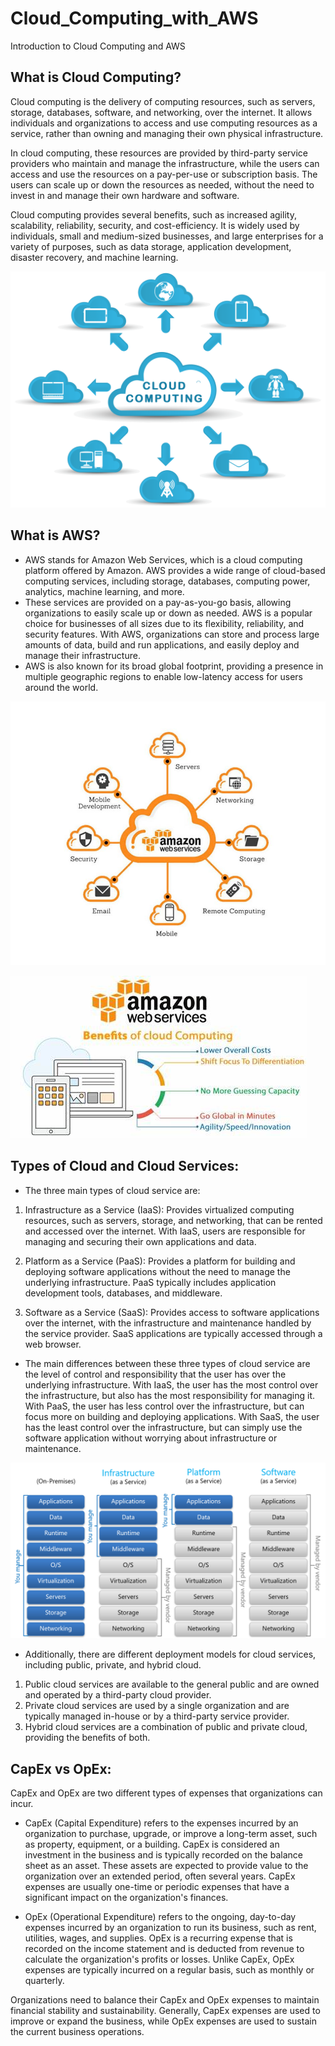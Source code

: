 # Cloud_Computing_with_AWS
Introduction to Cloud Computing and AWS

## What is Cloud Computing?

Cloud computing is the delivery of computing resources, such as servers, storage, databases, software, and networking, over the internet. It allows individuals and organizations to access and use computing resources as a service, rather than owning and managing their own physical infrastructure.

In cloud computing, these resources are provided by third-party service providers who maintain and manage the infrastructure, while the users can access and use the resources on a pay-per-use or subscription basis. The users can scale up or down the resources as needed, without the need to invest in and manage their own hardware and software.

Cloud computing provides several benefits, such as increased agility, scalability, reliability, security, and cost-efficiency. It is widely used by individuals, small and medium-sized businesses, and large enterprises for a variety of purposes, such as data storage, application development, disaster recovery, and machine learning.

![](cloudcomputing2.png)

## What is AWS?

- AWS stands for Amazon Web Services, which is a cloud computing platform offered by Amazon. AWS provides a wide range of cloud-based computing services, including storage, databases, computing power, analytics, machine learning, and more. 
- These services are provided on a pay-as-you-go basis, allowing organizations to easily scale up or down as needed. AWS is a popular choice for businesses of all sizes due to its flexibility, reliability, and security features. With AWS, organizations can store and process large amounts of data, build and run applications, and easily deploy and manage their infrastructure. 
- AWS is also known for its broad global footprint, providing a presence in multiple geographic regions to enable low-latency access for users around the world.

![](pics.jpg)

![](OIP.jpeg) 

## Types of Cloud and Cloud Services:

- The three main types of cloud service are:

1. Infrastructure as a Service (IaaS): Provides virtualized computing resources, such as servers, storage, and networking, that can be rented and accessed over the internet. With IaaS, users are responsible for managing and securing their own applications and data.

2. Platform as a Service (PaaS): Provides a platform for building and deploying software applications without the need to manage the underlying infrastructure. PaaS typically includes application development tools, databases, and middleware.

3. Software as a Service (SaaS): Provides access to software applications over the internet, with the infrastructure and maintenance handled by the service provider. SaaS applications are typically accessed through a web browser.

- The main differences between these three types of cloud service are the level of control and responsibility that the user has over the underlying infrastructure. With IaaS, the user has the most control over the infrastructure, but also has the most responsibility for managing it. With PaaS, the user has less control over the infrastructure, but can focus more on building and deploying applications. With SaaS, the user has the least control over the infrastructure, but can simply use the software application without worrying about infrastructure or maintenance.

![](services.png)


- Additionally, there are different deployment models for cloud services, including public, private, and hybrid cloud. 
1. Public cloud services are available to the general public and are owned and operated by a third-party cloud provider. 
2. Private cloud services are used by a single organization and are typically managed in-house or by a third-party service provider. 
3. Hybrid cloud services are a combination of public and private cloud, providing the benefits of both.

## CapEx vs OpEx:

CapEx and OpEx are two different types of expenses that organizations can incur.

- CapEx (Capital Expenditure) refers to the expenses incurred by an organization to purchase, upgrade, or improve a long-term asset, such as property, equipment, or a building. CapEx is considered an investment in the business and is typically recorded on the balance sheet as an asset. These assets are expected to provide value to the organization over an extended period, often several years. CapEx expenses are usually one-time or periodic expenses that have a significant impact on the organization's finances.

- OpEx (Operational Expenditure) refers to the ongoing, day-to-day expenses incurred by an organization to run its business, such as rent, utilities, wages, and supplies. OpEx is a recurring expense that is recorded on the income statement and is deducted from revenue to calculate the organization's profits or losses. Unlike CapEx, OpEx expenses are typically incurred on a regular basis, such as monthly or quarterly.

Organizations need to balance their CapEx and OpEx expenses to maintain financial stability and sustainability. Generally, CapEx expenses are used to improve or expand the business, while OpEx expenses are used to sustain the current business operations.